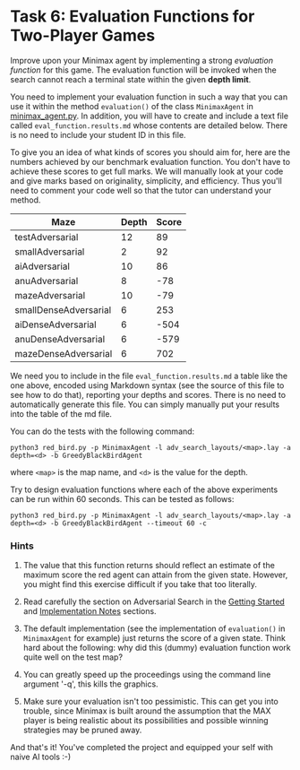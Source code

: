 # Task 6: Evaluation Functions for Two-Player Games

Improve upon your Minimax agent by implementing a strong _evaluation function_
for this game. The evaluation function will be invoked when the search cannot
reach a terminal state within the given **depth limit**.

You need to implement your evaluation function in such a way that you can use
it within the method `evaluation()` of the class `MinimaxAgent` in
[minimax_agent.py](../minimax_agent.py). In addition, you will have to create
and include a text file called `eval_function.results.md` whose contents are
detailed below. There is no need to include your student ID in this file.

To give you an idea of what kinds of scores you should aim for, here are the
numbers achieved by our benchmark evaluation function. You don't have to
achieve these scores to get full marks. We will manually look at your code and
give marks based on originality, simplicity, and efficiency. Thus you'll need
to comment your code well so that the tutor can understand your method.

| Maze                  | Depth | Score |
| --------------------- | ----- | ----- |
| testAdversarial       | 12    | 89    |
| smallAdversarial      | 2     | 92    |
| aiAdversarial         | 10    | 86    |
| anuAdversarial        | 8     | -78   |
| mazeAdversarial       | 10    | -79   |
| smallDenseAdversarial | 6     | 253   |
| aiDenseAdversarial    | 6     | -504  |
| anuDenseAdversarial   | 6     | -579  |
| mazeDenseAdversarial  | 6     | 702   |

We need you to include in the file `eval_function.results.md` a table like the
one above, encoded using Markdown syntax (see the source of this file to see
how to do that), reporting your depths and scores. There is no need to
automatically generate this file. You can simply manually put your results into
the table of the md file.

You can do the tests with the following command:

```
python3 red_bird.py -p MinimaxAgent -l adv_search_layouts/<map>.lay -a depth=<d> -b GreedyBlackBirdAgent
```

where `<map>` is the map name, and `<d>` is the value for the depth.

Try to design evaluation functions where each of the above experiments can be
run within 60 seconds. This can be tested as follows:

```
python3 red_bird.py -p MinimaxAgent -l adv_search_layouts/<map>.lay -a depth=<d> -b GreedyBlackBirdAgent --timeout 60 -c
```

### Hints

1. The value that this function returns should reflect an estimate of the
   maximum score the red agent can attain from the given state. However, you
   might find this exercise difficult if you take that too literally.

2. Read carefully the section on Adversarial Search in the
   [Getting Started](1_getting_started.md) and [Implementation
   Notes](2_implementation_notes.md) sections.

3. The default implementation (see the implementation of `evaluation()` in
   `MinimaxAgent` for example) just returns the score of a given state. Think
   hard about the following: why did this (dummy) evaluation function work
   quite well on the test map?

4. You can greatly speed up the proceedings using the command line argument
   '-q', this kills the graphics.

5. Make sure your evaluation isn't too pessimistic. This can get you into
   trouble, since Minimax is built around the assumption that the MAX player is
   being realistic about its possibilities and possible winning strategies may
   be pruned away.

And that's it! You've completed the project and equipped your self with naive AI tools :-)
